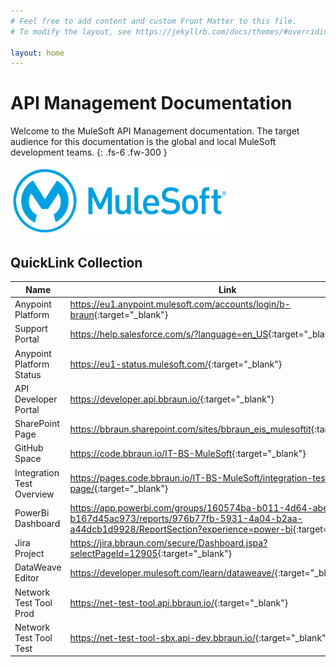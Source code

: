 ```yaml
---
# Feel free to add content and custom Front Matter to this file.
# To modify the layout, see https://jekyllrb.com/docs/themes/#overriding-theme-defaults

layout: home
---
```

# API Management Documentation

Welcome to the MuleSoft API Management documentation. The target audience for this documentation is the global and local MuleSoft development teams.
{: .fs-6 .fw-300 }

<img src="./images/MuleSoft_logo.jpg" alt="MuleSoft Logo" width="350px" class="product-logo"/>

## QuickLink Collection

| Name                      | Link                                                                                                                                                                   |
|---------------------------|------------------------------------------------------------------------------------------------------------------------------------------------------------------------|
| Anypoint Platform         | <https://eu1.anypoint.mulesoft.com/accounts/login/b-braun>{:target="_blank"}                                                                                           |
| Support Portal            | <https://help.salesforce.com/s/?language=en_US>{:target="_blank"}                                                                                                      |
| Anypoint Platform Status  | <https://eu1-status.mulesoft.com/>{:target="_blank"}                                                                                                                   |
| API Developer Portal      | <https://developer.api.bbraun.io/>{:target="_blank"}                                                                                                                   |
| SharePoint Page           | <https://bbraun.sharepoint.com/sites/bbraun_eis_mulesoftit>{:target="_blank"}                                                                                          |
| GitHub Space              | <https://code.bbraun.io/IT-BS-MuleSoft>{:target="_blank"}                                                                                                              |
| Integration Test Overview | <https://pages.code.bbraun.io/IT-BS-MuleSoft/integration-test-overview-page/>{:target="_blank"}                                                                        |
| PowerBi Dashboard         | <https://app.powerbi.com/groups/160574ba-b011-4d64-abe3-b167d45ac973/reports/976b77fb-5931-4a04-b2aa-a44dcb1d9928/ReportSection?experience=power-bi>{:target="_blank"} |
| Jira Project              | <https://jira.bbraun.com/secure/Dashboard.jspa?selectPageId=12905>{:target="_blank"}                                                                                   |
| DataWeave Editor          | <https://developer.mulesoft.com/learn/dataweave/>{:target="_blank"}                                                                                                    |
| Network Test Tool Prod    | <https://net-test-tool.api.bbraun.io/>{:target="_blank"}                                                                                                               |
| Network Test Tool Test    | <https://net-test-tool-sbx.api-dev.bbraun.io/>{:target="_blank"}                                                                                                       |